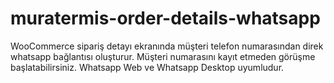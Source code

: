 # muratermis-order-details-whatsapp
WooCommerce sipariş detayı ekranında müşteri telefon numarasından direk whatsapp bağlantısı oluşturur. Müşteri numarasını kayıt etmeden görüşme başlatabilirsiniz. Whatsapp Web ve Whatsapp Desktop uyumludur.
